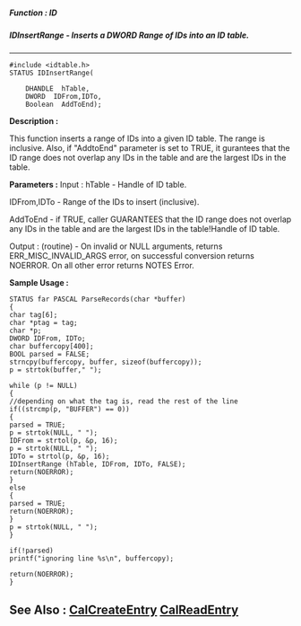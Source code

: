 ##### Function : ID
##### IDInsertRange - Inserts a DWORD Range of IDs into an ID table. 
---
```
#include <idtable.h>
STATUS IDInsertRange(

	DHANDLE  hTable,
	DWORD  IDFrom,IDTo,
	Boolean  AddToEnd);
```
**Description :**

This function inserts a range of IDs into a given ID table. The range is 
inclusive. Also, if "AddtoEnd" parameter is set to TRUE, it gurantees that the 
ID range does not overlap any IDs in the table and are the largest IDs in the 
table. 

**Parameters :**
Input :
hTable  -  Handle of ID table.


IDFrom,IDTo  -   Range of the IDs to insert (inclusive).


AddToEnd  -   if TRUE, caller GUARANTEES that the ID range does not overlap any IDs in the table and are the largest IDs in the table!Handle of ID table. 

Output :
(routine)  -  On invalid or NULL arguments, returns ERR_MISC_INVALID_ARGS error, on successful conversion returns NOERROR. On all other error returns NOTES Error. 



**Sample Usage :**
```
STATUS far PASCAL ParseRecords(char *buffer)
{
char tag[6];
char *ptag = tag;
char *p;
DWORD IDFrom, IDTo;
char buffercopy[400];
BOOL parsed = FALSE;
strncpy(buffercopy, buffer, sizeof(buffercopy));
p = strtok(buffer," ");

while (p != NULL)
{
//depending on what the tag is, read the rest of the line
if((strcmp(p, "BUFFER") == 0))
{
parsed = TRUE;
p = strtok(NULL, " ");
IDFrom = strtol(p, &p, 16);
p = strtok(NULL, " ");
IDTo = strtol(p, &p, 16);
IDInsertRange (hTable, IDFrom, IDTo, FALSE);
return(NOERROR);
}
else 
{
parsed = TRUE;
return(NOERROR); 
}
p = strtok(NULL, " ");
}

if(!parsed)
printf("ignoring line %s\n", buffercopy);

return(NOERROR);
}
```
**See Also :**
[CalCreateEntry](/domino-c-api-docs/reference/Func/CalCreateEntry)
[CalReadEntry](/domino-c-api-docs/reference/Func/CalReadEntry)
---
